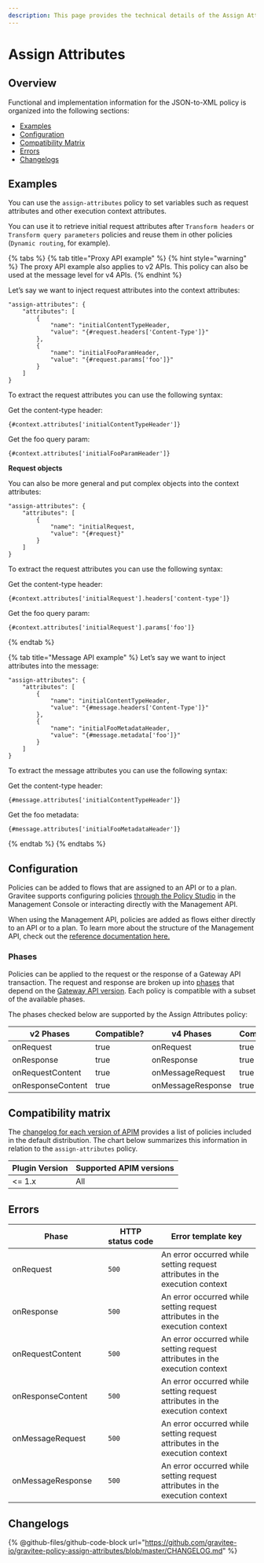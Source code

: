 ```yaml
---
description: This page provides the technical details of the Assign Attributes policy
---
```


# Assign Attributes

## Overview

Functional and implementation information for the JSON-to-XML policy is organized into the following sections:

* [Examples](assign-attributes.md#examples)
* [Configuration](assign-attributes.md#configuration)
* [Compatibility Matrix](assign-attributes.md#compatibility-matrix)
* [Errors](assign-attributes.md#errors)
* [Changelogs](assign-attributes.md#changelogs)

## Examples

You can use the `assign-attributes` policy to set variables such as request attributes and other execution context attributes.

You can use it to retrieve initial request attributes after `Transform headers` or `Transform query parameters` policies and reuse them in other policies (`Dynamic routing`, for example).

{% tabs %}
{% tab title="Proxy API example" %}
{% hint style="warning" %}
The proxy API example also applies to v2 APIs. This policy can also be used at the message level for v4 APIs.
{% endhint %}

Let’s say we want to inject request attributes into the context attributes:

```
"assign-attributes": {
    "attributes": [
        {
            "name": "initialContentTypeHeader,
            "value": "{#request.headers['Content-Type']}"
        },
        {
            "name": "initialFooParamHeader,
            "value": "{#request.params['foo']}"
        }
    ]
}
```

To extract the request attributes you can use the following syntax:

Get the content-type header:

```
{#context.attributes['initialContentTypeHeader']}
```

Get the foo query param:

```
{#context.attributes['initialFooParamHeader']}
```

**Request objects**

You can also be more general and put complex objects into the context attributes:

```
"assign-attributes": {
    "attributes": [
        {
            "name": "initialRequest,
            "value": "{#request}"
        }
    ]
}
```

To extract the request attributes you can use the following syntax:

Get the content-type header:

```
{#context.attributes['initialRequest'].headers['content-type']}
```

Get the foo query param:

```
{#context.attributes['initialRequest'].params['foo']}
```
{% endtab %}

{% tab title="Message API example" %}
Let’s say we want to inject attributes into the message:

```
"assign-attributes": {
    "attributes": [
        {
            "name": "initialContentTypeHeader,
            "value": "{#message.headers['Content-Type']}"
        },
        {
            "name": "initialFooMetadataHeader,
            "value": "{#message.metadata['foo']}"
        }
    ]
}
```

To extract the message attributes you can use the following syntax:

Get the content-type header:

```
{#message.attributes['initialContentTypeHeader']}
```

Get the foo metadata:

```
{#message.attributes['initialFooMetadataHeader']}
```
{% endtab %}
{% endtabs %}

## Configuration

Policies can be added to flows that are assigned to an API or to a plan. Gravitee supports configuring policies [through the Policy Studio](../../guides/policy-design/) in the Management Console or interacting directly with the Management API.

When using the Management API, policies are added as flows either directly to an API or to a plan. To learn more about the structure of the Management API, check out the [reference documentation here.](../management-api-reference/)

### Phases

Policies can be applied to the request or the response of a Gateway API transaction. The request and response are broken up into [phases](broken-reference/) that depend on the [Gateway API version](../../overview/gravitee-api-definitions-and-execution-engines.md). Each policy is compatible with a subset of the available phases.

The phases checked below are supported by the Assign Attributes policy:

<table data-full-width="false"><thead><tr><th width="209">v2 Phases</th><th width="139" data-type="checkbox">Compatible?</th><th width="188.41136671177264">v4 Phases</th><th data-type="checkbox">Compatible?</th></tr></thead><tbody><tr><td>onRequest</td><td>true</td><td>onRequest</td><td>true</td></tr><tr><td>onResponse</td><td>true</td><td>onResponse</td><td>true</td></tr><tr><td>onRequestContent</td><td>true</td><td>onMessageRequest</td><td>true</td></tr><tr><td>onResponseContent</td><td>true</td><td>onMessageResponse</td><td>true</td></tr></tbody></table>

## Compatibility matrix

The [changelog for each version of APIM](../../releases-and-changelogs/changelogs/) provides a list of policies included in the default distribution. The chart below summarizes this information in relation to the `assign-attributes` policy.

<table data-full-width="false"><thead><tr><th>Plugin Version</th><th>Supported APIM versions</th></tr></thead><tbody><tr><td>&#x3C;= 1.x</td><td>All</td></tr></tbody></table>

## Errors

<table data-full-width="false"><thead><tr><th width="210">Phase</th><th width="171">HTTP status code</th><th width="387">Error template key</th></tr></thead><tbody><tr><td>onRequest</td><td><code>500</code></td><td>An error occurred while setting request attributes in the execution context</td></tr><tr><td>onResponse</td><td><code>500</code></td><td>An error occurred while setting request attributes in the execution context</td></tr><tr><td>onRequestContent</td><td><code>500</code></td><td>An error occurred while setting request attributes in the execution context</td></tr><tr><td>onResponseContent</td><td><code>500</code></td><td>An error occurred while setting request attributes in the execution context</td></tr><tr><td>onMessageRequest</td><td><code>500</code></td><td>An error occurred while setting request attributes in the execution context</td></tr><tr><td>onMessageResponse</td><td><code>500</code></td><td>An error occurred while setting request attributes in the execution context</td></tr></tbody></table>

## Changelogs

{% @github-files/github-code-block url="https://github.com/gravitee-io/gravitee-policy-assign-attributes/blob/master/CHANGELOG.md" %}
